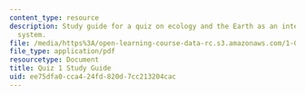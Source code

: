 ```yaml
---
content_type: resource
description: Study guide for a quiz on ecology and the Earth as an integrated dynamic
  system.
file: /media/https%3A/open-learning-course-data-rc.s3.amazonaws.com/1-018j-ecology-i-the-earth-system-fall-2009/ee75dfa0cca424fd820d7cc213204cac_MIT1_018JF09_guide_1.pdf
file_type: application/pdf
resourcetype: Document
title: Quiz 1 Study Guide
uid: ee75dfa0-cca4-24fd-820d-7cc213204cac
---
```

